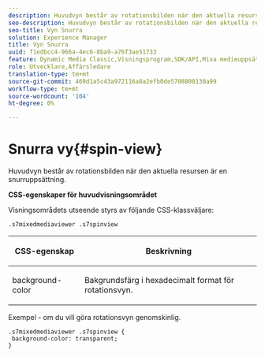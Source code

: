 ```yaml
---
description: Huvudvyn består av rotationsbilden när den aktuella resursen är en snurruppsättning.
seo-description: Huvudvyn består av rotationsbilden när den aktuella resursen är en snurruppsättning.
seo-title: Vyn Snurra
solution: Experience Manager
title: Vyn Snurra
uuid: f1edbcc4-966a-4ec6-8ba9-a76f3ae51733
feature: Dynamic Media Classic,Visningsprogram,SDK/API,Mixa medieuppsättningar
role: Utvecklare,Affärsledare
translation-type: tm+mt
source-git-commit: 469d1a5c43a972116a8a2efb0de5708800130a99
workflow-type: tm+mt
source-wordcount: '104'
ht-degree: 0%

---
```



# Snurra vy{#spin-view}

Huvudvyn består av rotationsbilden när den aktuella resursen är en snurruppsättning.

<!--<a id="section_061E550C1C1D4DB2BD663A898895B38C"></a>-->

**CSS-egenskaper för huvudvisningsområdet**

Visningsområdets utseende styrs av följande CSS-klassväljare:

```
.s7mixedmediaviewer .s7spinview
```

<table id="table_94EE3F5BBE4547C0B4943471CEE7EDE4"> 
 <thead> 
  <tr> 
   <th colname="col1" class="entry"> <p> CSS-egenskap </p> </th> 
   <th colname="col2" class="entry"> <p>Beskrivning </p> </th> 
  </tr> 
 </thead>
 <tbody> 
  <tr> 
   <td colname="col1"> <p> <span class="codeph"> background-color  </span> </p> </td> 
   <td colname="col2"> <p> Bakgrundsfärg i hexadecimalt format för rotationsvyn. </p> </td> 
  </tr> 
 </tbody> 
</table>

Exempel - om du vill göra rotationsvyn genomskinlig.

```
.s7mixedmediaviewer .s7spinview { 
 background-color: transparent; 
}
```

